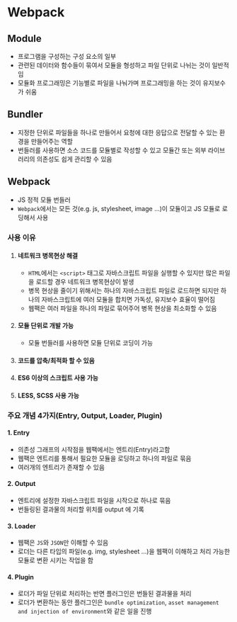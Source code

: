 # Webpack
## Module
- 프로그램을 구성하는 구성 요소의 일부
- 관련된 데이터와 함수들이 묶여서 모듈을 형성하고 파일 단위로 나뉘는 것이 일반적임
- 모듈화 프로그래밍은 기능별로 파일을 나눠가며 프로그래밍을 하는 것이 유지보수가 쉬움

## Bundler
- 지정한 단위로 파일들을 하나로 만들어서 요청에 대한 응답으로 전달할 수 있는 환경을 만들어주는 역할
- 번들러를 사용하면 소스 코드를 모듈별로 작성할 수 있고 모듈간 또는 외부 라이브러리의 의존성도 쉽게 관리할 수 있음

## Webpack
- JS 정적 모듈 번들러
- `Webpack`에서는 모든 것(e.g. js, stylesheet, image ...)이 모듈이고 JS 모듈로 로딩해서 사용

### 사용 이유
1. #### 네트워크 병목현상 해결
    - `HTML`에서는 `<script>` 태그로 자바스크립트 파일을 실행할 수 있지만 많은 파일을 로드할 경우 네트워크 병목현상이 발생
    - 병목 현상을 줄이기 위해서는 하나의 자바스크립트 파일로 로드하면 되지만 하나의 자바스크립트에 여러 모듈을 합치면 가독성, 유지보수 효율이 떨어짐
    - 웹팩은 여러 파일을 하나의 파일로 묶어주어 병목 현상을 최소화할 수 있음
2. #### 모듈 단위로 개발 가능
    - 모듈 번들러를 사용하면 모듈 단위로 코딩이 가능
3. #### 코드를 압축/최적화 할 수 있음
4. #### ES6 이상의 스크립트 사용 가능
5. #### LESS, SCSS 사용 가능

### 주요 개념 4가지(Entry, Output, Loader, Plugin)
#### 1. Entry
- 의존성 그래프의 시작점을 웹팩에서는 엔트리(Entry)라고함
- 웹팩은 엔트리를 통해서 필요한 모듈을 로딩하고 하나의 파일로 묶음
- 여러개의 엔트리가 존재할 수 있음

#### 2. Output
- 엔트리에 설정한 자바스크립트 파일을 시작으로 하나로 묶음
- 번들링된 결과물의 처리할 위치를 output 에 기록

#### 3. Loader
- 웹팩은 `JS`와 `JSON`만 이해할 수 있음
- 로더는 다른 타입의 파일(e.g. img, stylesheet ...)을 웹팩이 이해하고 처리 가능한 모듈로 변환 시키는 작업을 함

#### 4. Plugin
- 로더가 파일 단위로 처리하는 반면 플러그인은 번들된 결과물을 처리
- 로더가 변환하는 동안 플러그인은 `bundle optimization`, `asset management and injection of environment`와 같은 일을 진행